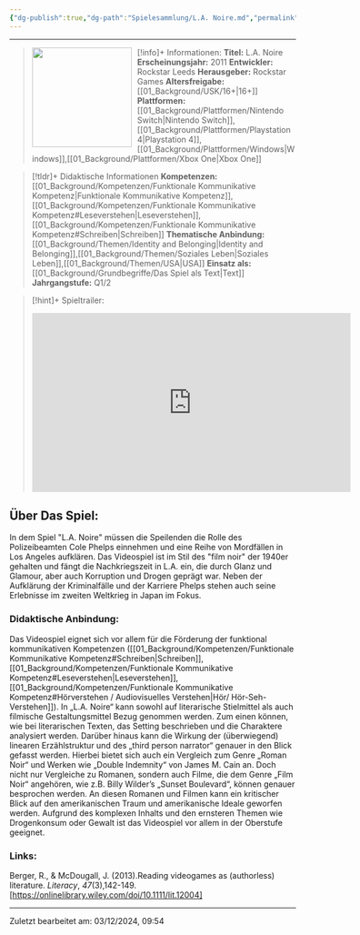 ```yaml
---
{"dg-publish":true,"dg-path":"Spielesammlung/L.A. Noire.md","permalink":"/spielesammlung/l-a-noire/","noteIcon":"1"}
---
```


---
>[!info]+ Informationen:
><img src="https://shared.akamai.steamstatic.com/store_item_assets/steam/apps/110800/capsule_616x353.jpg?t=1706132916" style="float:left;height:175px;padding-right:10px">**Titel:** L.A. Noire
>**Erscheinungsjahr:** 2011
>**Entwickler:** Rockstar Leeds
>**Herausgeber:** Rockstar Games
>**Altersfreigabe:** [[01_Background/USK/16+\|16+]]
>**Plattformen:** [[01_Background/Plattformen/Nintendo Switch\|Nintendo Switch]],[[01_Background/Plattformen/Playstation 4\|Playstation 4]],[[01_Background/Plattformen/Windows\|Windows]],[[01_Background/Plattformen/Xbox One\|Xbox One]]

>[!tldr]+ Didaktische Informationen
>**Kompetenzen:** [[01_Background/Kompetenzen/Funktionale Kommunikative Kompetenz\|Funktionale Kommunikative Kompetenz]],[[01_Background/Kompetenzen/Funktionale Kommunikative Kompetenz#Leseverstehen\|Leseverstehen]],[[01_Background/Kompetenzen/Funktionale Kommunikative Kompetenz#Schreiben\|Schreiben]]
>**Thematische Anbindung:** [[01_Background/Themen/Identity and Belonging\|Identity and Belonging]],[[01_Background/Themen/Soziales Leben\|Soziales Leben]],[[01_Background/Themen/USA\|USA]]
>**Einsatz als:** [[01_Background/Grundbegriffe/Das Spiel als Text\|Text]]
>**Jahrgangstufe:** Q1/2

>[!hint]+ Spieltrailer:
><iframe width="560" height="315" src="https://www.youtube.com/embed/ZbPxNGh7dto?si=HVM3koZ6eJra5ZdX" title="YouTube video player" frameborder="0" allow="accelerometer; autoplay; clipboard-write; encrypted-media; gyroscope; picture-in-picture; web-share" referrerpolicy="strict-origin-when-cross-origin" allowfullscreen></iframe>


## Über Das Spiel:
In dem Spiel "L.A. Noire" müssen die Speilenden die Rolle des Polizeibeamten Cole Phelps einnehmen und eine Reihe von Mordfällen in Los Angeles aufklären. Das Videospiel ist im Stil des "film noir" der 1940er gehalten und fängt die Nachkriegszeit in L.A. ein, die durch Glanz und Glamour, aber auch Korruption und Drogen geprägt war. Neben der Aufklärung der Kriminalfälle und der Karriere Phelps stehen auch seine Erlebnisse im zweiten Weltkrieg in Japan im Fokus. 
### Didaktische Anbindung:
Das Videospiel eignet sich vor allem für die Förderung der funktional kommunikativen Kompetenzen ([[01_Background/Kompetenzen/Funktionale Kommunikative Kompetenz#Schreiben\|Schreiben]], [[01_Background/Kompetenzen/Funktionale Kommunikative Kompetenz#Leseverstehen\|Leseverstehen]], [[01_Background/Kompetenzen/Funktionale Kommunikative Kompetenz#Hörverstehen / Audiovisuelles Verstehen\|Hör/ Hör-Seh-Verstehen]]). In „L.A. Noire“ kann sowohl auf literarische Stielmittel als auch filmische Gestaltungsmittel Bezug genommen werden. Zum einen können, wie bei literarischen Texten, das Setting beschrieben und die Charaktere analysiert werden. Darüber hinaus kann die Wirkung der (überwiegend) linearen Erzählstruktur und des „third person narrator“ genauer in den Blick gefasst werden. Hierbei bietet sich auch ein Vergleich zum Genre „Roman Noir“ und Werken wie „Double Indemnity“ von James M. Cain an. Doch nicht nur Vergleiche zu Romanen, sondern auch Filme, die dem Genre „Film Noir“ angehören, wie z.B. Billy Wilder’s „Sunset Boulevard“, können genauer besprochen werden. An diesen Romanen und Filmen kann ein kritischer Blick auf den amerikanischen Traum und amerikanische Ideale geworfen werden. 
Aufgrund des komplexen Inhalts und den ernsteren Themen wie Drogenkonsum oder Gewalt ist das Videospiel vor allem in der Oberstufe geeignet.
### Links:
Berger, R., & McDougall, J. (2013).Reading videogames as (authorless) literature. _Literacy_, _47_(3),142-149. [https://onlinelibrary.wiley.com/doi/10.1111/lit.12004]

---
Zuletzt bearbeitet am: 03/12/2024, 09:54